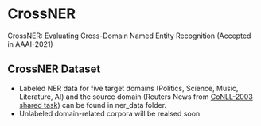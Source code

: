 # CrossNER
CrossNER: Evaluating Cross-Domain Named Entity Recognition (Accepted in AAAI-2021)

## CrossNER Dataset
- Labeled NER data for five target domains (Politics, Science, Music, Literature, AI) and the source domain (Reuters News from [CoNLL-2003 shared task](https://arxiv.org/pdf/cs/0306050.pdf)) can be found in ner_data folder.
- Unlabeled domain-related corpora will be realsed soon

